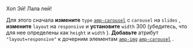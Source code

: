 Хоп Эй! Лала лей!

Для этого сначала **измените** `type` [`amp-carousel`](../../../../documentation/components/reference/amp-carousel.md) с `carousel` на `slides` , **измените** `layout` на `responsive` и **установите** `width` 300 (убедитесь, что для нее определены как `height` и `width` ). **Добавьте** атрибут `"layout=responsive"` к дочерним элементам [`amp-img`](../../../../documentation/components/reference/amp-img.md) [`amp-carousel`](../../../../documentation/components/reference/amp-carousel.md) .
